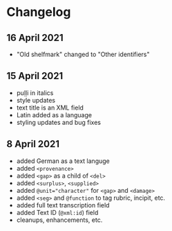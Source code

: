 # Changelog

## 16 April 2021

* "Old shelfmark" changed to "Other identifiers"

## 15 April 2021

* puḷḷi in italics
* style updates
* text title is an XML field
* Latin added as a language
* styling updates and bug fixes

## 8 April 2021

* added German as a text languge
* added `<provenance>`
* added `<gap>` as a child of `<del>`
* added `<surplus>`, `<supplied>`
* added `@unit="character"` for `<gap>` and `<damage>`
* added `<seg>` and `@function` to tag rubric, incipit, etc.
* added full text transcription field
* added Text ID (`@xml:id`) field
* cleanups, enhancements, etc.
